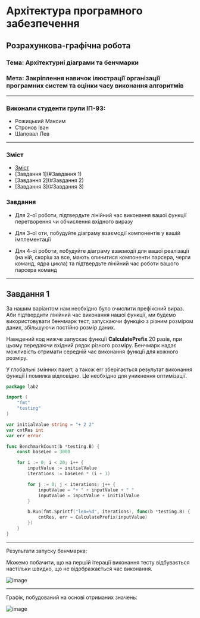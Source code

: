 # Архітектура програмного забезпечення

## Розрахункова-графічна робота

### **Тема**: Архітектурні діаграми та бенчмарки

### **Мета**: Закріплення навичок ілюстрації організації програмних систем та оцінки часу виконання алгоритмів

---

### Виконали студенти групи ІП-93:
- Рожицький Максим
- Стронов Іван
- Шаповал Лев

---

### Зміст

- [Зміст](#Зміст)
- [Завдання 1](#Завдання 1)
- [Завдання 2](#Завдання 2)
- [Завдання 3](#Завдання 3)

### Завдання

- Для 2-ої роботи, підтвердьте лінійний час виконання вашої функції перетворення чи обчислення вхідного виразу

- Для 3-ої оти, побудуйте діаграму взаємодії компонентів у вашій імплементації

- Для 4-ої роботи, побудуйте діаграму взаємодії для вашої реалізації (на ній, скоріш за все, мають опинитися компоненти парсера, черги команд, ядра цикла) та підтвердьте лінійний час роботи вашого парсера команд

---

## Завдання 1

За нашим варіантом нам необхідно було очислити префіксний вираз. Аби підтвердити лінійний час виконання нашої функції, ми будемо використовувати бенчмарк тест, запускаючи функцію з різним розміром даних, збільшуючи постійно розмір даних.

Наведений код нижче запускає функції **CalculatePrefix** 20 разів, при цьому передаючи вхідний рядок різного розміру. Бенчмарк надає можливість отримати середній час виконання функції для кожного розміру.

У глобальні змінних пакет, а також err зберігається результат виконання функції і помилка відповідно. Це необхідно для уникнення оптимізації.

```go
package lab2

import (
	"fmt"
	"testing"
)

var initialValue string = "+ 2 2"
var cntRes int
var err error

func BenchmarkCount(b *testing.B) {
	const baseLen = 3000

	for i := 0; i < 20; i++ {
		inputValue := initialValue
		iterations := baseLen * (i + 1)

		for j := 0; j < iterations; j++ {
			inputValue = "+ " + inputValue + " "
			inputValue = inputValue + initialValue
		}

		b.Run(fmt.Sprintf("len=%d", iterations), func(b *testing.B) {
			cntRes, err = CalculatePrefix(inputValue)
		})
	}
}

```

---

Результати запуску бенчмарка:

Можемо побачити, що на першій ітерації виконання тесту відбувається настільки швидко, що не відображається час виконання.

![image](https://user-images.githubusercontent.com/55399296/147410723-ca51529a-d3a4-405f-a731-7165ff51f119.png)

---

Графік, побудований на основі отриманих значень:

![image](https://user-images.githubusercontent.com/55399296/147410853-b4ea7fb5-8138-47e6-938e-9a20c576749e.png)



